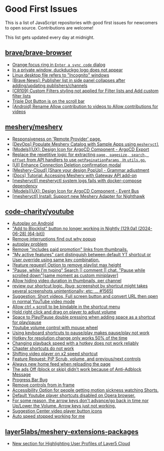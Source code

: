 # Good First Issues

This is a list of JavaScript repositories with good first issues for newcomers to open source. Contributions are welcome!

This list gets updated every day at midnight.

## [brave/brave-browser](https://github.com/brave/brave-browser)

- [Orange focus ring in `Enter a sync code` dialog](https://github.com/brave/brave-browser/issues/39471)
- [In a private window, duckduckgo logo does not appear](https://github.com/brave/brave-browser/issues/18931)
- [Linux desktop file refers to "Incognito" windows](https://github.com/brave/brave-browser/issues/37623)
- [[Brave News]: Publisher list in side panel collapses after adding/updating publishers/channels](https://github.com/brave/brave-browser/issues/36550)
- [[CR109] Custom Filters styling not applied for Filter lists and Add custom filter lists](https://github.com/brave/brave-browser/issues/27647)
- [Triple Dot Button is on the  scroll bar ](https://github.com/brave/brave-browser/issues/36298)
- [[Android] Rename Allow contribution to videos to Allow contributions for videos](https://github.com/brave/brave-browser/issues/17896)

## [meshery/meshery](https://github.com/meshery/meshery)

- [Responsiveness on 'Remote Provider' page.](https://github.com/meshery/meshery/issues/10743)
- [[DevOps] Populate Meshery Catalog with Sample Apps using `mesheryctl`](https://github.com/meshery/meshery/issues/10458)
- [[Models][UX]: Design Icon for ArgoCD Component - ArgoCD Export](https://github.com/meshery/meshery/issues/10294)
- [Replace the repetitive logic for extracting `page, pagesize, search, offset` from API handlers to use  `getPaginationParams ` in `utils.go`.](https://github.com/meshery/meshery/issues/10825)
- [[UI] Enhance Connection Deletion confirmation modal](https://github.com/meshery/meshery/issues/10558)
- [[Meshery-Cloud] [Share your design PopUp] - Grammar adjustment](https://github.com/meshery/meshery/issues/10038)
- [[Docs] Tutorial: Accessing Meshery with Gateway API add-on](https://github.com/meshery/meshery/issues/10333)
- [[mesheryctl] mesheryctl system logs fails with docker-compose dependency](https://github.com/meshery/meshery/issues/10777)
- [[Models][UX]: Design Icon for ArgoCD Component - Event Bus](https://github.com/meshery/meshery/issues/10297)
- [[mesheryctl] Install: Support new Meshery Adapter for Nighthawk](https://github.com/meshery/meshery/issues/10371)

## [code-charity/youtube](https://github.com/code-charity/youtube)

- [Autoplay on Android](https://github.com/code-charity/youtube/issues/2388)
- ["Add to Blocklist" button no longer working in Nightly (129.0a1 (2024-06-28) (64-bit))](https://github.com/code-charity/youtube/issues/2422)
- [Remove interruptions find out why popup](https://github.com/code-charity/youtube/issues/2424)
- [autoplay problem](https://github.com/code-charity/youtube/issues/2042)
- [Remove "includes paid promotion" links from thumbnails.](https://github.com/code-charity/youtube/issues/2423)
- ["My active features" cant distinguish between default YT shortcut or User override using same key combination.](https://github.com/code-charity/youtube/issues/2425)
- [[feature request] Option to remove playlist max height](https://github.com/code-charity/youtube/issues/214)
- ["Pause, while I'm typing" Search || comment || chat.   "Pause while scrolled down"[same moment as custom miniplayer]](https://github.com/code-charity/youtube/issues/2111)
- [Allow hiding video duration in thumbnails, per channel](https://github.com/code-charity/youtube/issues/1392)
- [review our shortcut logic. (bug: screenshot by shortcut might takes several screenshots unintentionally;  etc: ...  #1565)](https://github.com/code-charity/youtube/issues/1770)
- [Suggestion: Short videos, Full screen button and convert URL then open in normal YouTube video mode](https://github.com/code-charity/youtube/issues/1819)
- [Allow ctrl + scroll to be bindable in the shortcut menu](https://github.com/code-charity/youtube/issues/1887)
- [Hold right click and drag on player to adjust volume](https://github.com/code-charity/youtube/issues/1131)
- [Space to Play/Pause double pressing when adding space as a shortcut for play/pause](https://github.com/code-charity/youtube/issues/1889)
- [Youtube volume control with mouse wheel](https://github.com/code-charity/youtube/issues/1941)
- [Using keyboard shortcuts to pause/play makes pause/play not work](https://github.com/code-charity/youtube/issues/1993)
- [Hotkey for resolution change only works 50% of the time](https://github.com/code-charity/youtube/issues/2046)
- [Changing playback speed with a hotkey does not work reliably](https://github.com/code-charity/youtube/issues/2166)
- [Chapter shortcuts do not work](https://github.com/code-charity/youtube/issues/2190)
- [Shifting video player on x2 speed shortcut](https://github.com/code-charity/youtube/issues/2229)
- [Feature Request: PiP Scrub, volume, and previous/next controls](https://github.com/code-charity/youtube/issues/2234)
- [Always new home feed when reloading the page](https://github.com/code-charity/youtube/issues/2420)
- [The ads Off (block or skip) didn't work because of Anti-Adblock Message](https://github.com/code-charity/youtube/issues/2343)
- [Progress Bar Bug](https://github.com/code-charity/youtube/issues/2417)
- [Remove controls from in frame](https://github.com/code-charity/youtube/issues/2418)
- [Accessibility Option for people getting motion sickness watching Shorts.](https://github.com/code-charity/youtube/issues/2419)
- [Default Youtube player shortcuts disabled on Opera browser.](https://github.com/code-charity/youtube/issues/2403)
- [For some reason, the arrow keys don't advance/go back in time nor Up/Lower the Volume. Arrow keys just not working.](https://github.com/code-charity/youtube/issues/2406)
- [Suggestion Center video player button icons](https://github.com/code-charity/youtube/issues/2410)
- [Auto speed stopped working for me](https://github.com/code-charity/youtube/issues/2175)

## [layer5labs/meshery-extensions-packages](https://github.com/layer5labs/meshery-extensions-packages)

- [New section for Highlighting User Profiles of Layer5 Cloud](https://github.com/layer5labs/meshery-extensions-packages/issues/128)

